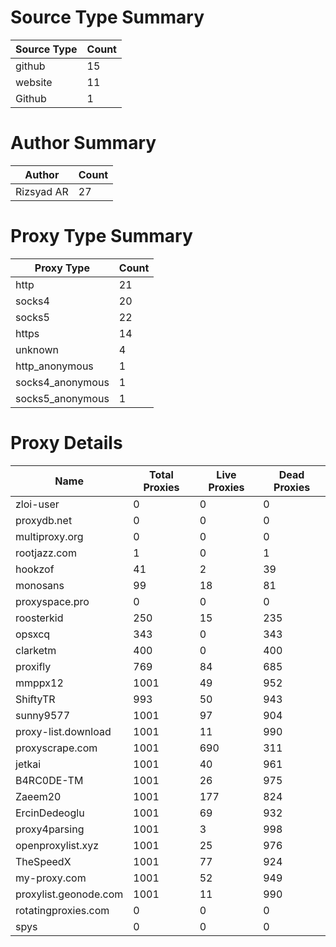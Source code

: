 # Source Type Summary

| Source Type | Count |
|-------------|-------|
| github | 15 |
| website | 11 |
| Github | 1 |


# Author Summary

| Author | Count |
|--------|-------|
| Rizsyad AR | 27 |


# Proxy Type Summary

| Proxy Type | Count |
|------------|-------|
| http | 21 |
| socks4 | 20 |
| socks5 | 22 |
| https | 14 |
| unknown | 4 |
| http_anonymous | 1 |
| socks4_anonymous | 1 |
| socks5_anonymous | 1 |


# Proxy Details

| Name | Total Proxies | Live Proxies | Dead Proxies |
|------|---------------|--------------|---------------|
| zloi-user | 0 | 0 | 0 |
| proxydb.net | 0 | 0 | 0 |
| multiproxy.org | 0 | 0 | 0 |
| rootjazz.com | 1 | 0 | 1 |
| hookzof | 41 | 2 | 39 |
| monosans | 99 | 18 | 81 |
| proxyspace.pro | 0 | 0 | 0 |
| roosterkid | 250 | 15 | 235 |
| opsxcq | 343 | 0 | 343 |
| clarketm | 400 | 0 | 400 |
| proxifly | 769 | 84 | 685 |
| mmppx12 | 1001 | 49 | 952 |
| ShiftyTR | 993 | 50 | 943 |
| sunny9577 | 1001 | 97 | 904 |
| proxy-list.download | 1001 | 11 | 990 |
| proxyscrape.com | 1001 | 690 | 311 |
| jetkai | 1001 | 40 | 961 |
| B4RC0DE-TM | 1001 | 26 | 975 |
| Zaeem20 | 1001 | 177 | 824 |
| ErcinDedeoglu | 1001 | 69 | 932 |
| proxy4parsing | 1001 | 3 | 998 |
| openproxylist.xyz | 1001 | 25 | 976 |
| TheSpeedX | 1001 | 77 | 924 |
| my-proxy.com | 1001 | 52 | 949 |
| proxylist.geonode.com | 1001 | 11 | 990 |
| rotatingproxies.com | 0 | 0 | 0 |
| spys | 0 | 0 | 0 |
